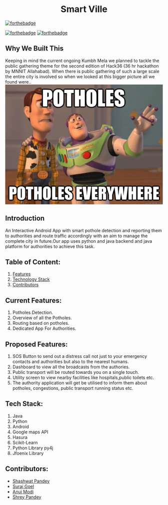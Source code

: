 <h1 align ="center">Smart Ville</h1>

[![forthebadge](https://forthebadge.com/images/badges/made-with-python.svg)](https://forthebadge.com)

[![forthebadge](https://forthebadge.com/images/badges/made-with-java.svg)](https://forthebadge.com)
[![forthebadge](https://forthebadge.com/images/badges/built-for-android.svg)](https://forthebadge.com)

## Why We Built This
Keeping in mind the current ongoing Kumbh Mela we planned to tackle the public gathering theme for the second edition of Hack36 (36 hr hackathon by MNNIT Allahabad). When there is public gathering of such a large scale the entire city is involved so when we looked at this bigger picture all we found were..
<img src="Assets/problem.jpg"/>


## Introduction
An Interactive Android App with smart pothole detection and reporting them to authorities and route traffic accordingly with an aim to manage the complete city in future.Our app uses python and java backend and java platform for authorities to achieve this task.


## Table of Content:
1) [Features](#ft)
2) [Technology Stack](#tech)
3) [Contributors](#contributor)

<a name="ft"></a>
## Current Features:
1) Potholes Detection.
2) Overview of all the Potholes.
3) Routing based on potholes.
4) Dedicated App For Authorities.

## Proposed Features:
1) SOS Button to send out a distress call not just to your emergency contacts and authorities but also to the nearest humans.
2) Dashboard to view all the broadcasts from the authories.
3) Public transport will be routed towards you on a single touch.
4) Utility screen to view nearby facilities like hospitals,public toilets etc.
5) The authority application will get be utilised to inform them about potholes, congestions, public transport running status etc.

<a name="tech"></a>

## Tech Stack:
1) Java
2) Python
3) Android
4) Google maps API
5) Hasura
6) Scikit-Learn
7) Python Library py4j
8) Jfoenix Library

<a name="contributor"></a>
## Contributors:

* [Shashwat Pandey](github.com/shashwat1998)
* [Suraj Goel](github.com/suraj-goel)
* [Anuj Modi](github.com/descifrado)
* [Shrey Pandey](github.com/Shreypandey)

